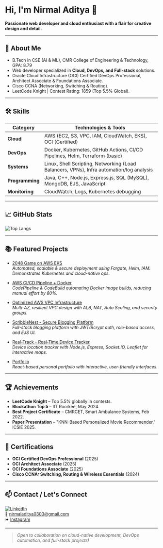 
# Hi, I'm Nirmal Aditya 👋
**Passionate web developer and cloud enthusiast with a flair for creative design and detail.**
  
---

## 🚀 About Me
- B.Tech in CSE (AI & ML), CMR College of Engineering & Technology, GPA: 8.79
- Web developer specialized in **Cloud, DevOps, and Full-stack** solutions.
- Oracle Cloud Infrastructure (OCI) Certified DevOps Professional, Architect Associate & Foundations Associate.
- Cisco CCNA (Networking, Switching & Routing).
- LeetCode Knight | Contest Rating: 1859 (Top 5.5% Global).

---

## 🛠️ Skills 
| Category        | Technologies & Tools                                                                                |
|-----------------|----------------------------------------------------------------------------------------------------|
| **Cloud**       | AWS (EC2, S3, VPC, IAM, CloudWatch, EKS), OCI (Certified)                                          |
| **DevOps**      | Docker, Kubernetes, GitHub Actions, CI/CD Pipelines, Helm, Terraform (basic)                       |
| **Systems**     | Linux, Shell Scripting, Networking (Load Balancers, VPNs), Infra automation/log analysis            |
| **Programming** | Java, C++, Node.js, Express.js, SQL (MySQL), MongoDB, EJS, JavaScript                              |
| **Monitoring**  | CloudWatch, Logs, Kubernetes debugging                                                             |

---

## 📈 GitHub Stats
![Top Langs](https://github-readme-stats.vercel.app/api/top-langs/?username=Nirmal-aditya&layout=compact&theme=react)

---

## 📚 Featured Projects

- [2048 Game on AWS EKS](https://github.com/Nirmal-aditya/EKS-2048-game)  
  *Automated, scalable & secure deployment using Fargate, Helm, IAM. Demonstrates Kubernetes and cloud-native ops.*
  
- [AWS CI/CD Pipeline + Docker](https://github.com/Nirmal-aditya/AWS-CI-Project)  
  *CodePipeline & CodeBuild automating Docker image builds, reducing manual effort by 80%.* 

- [Optimized AWS VPC Infrastructure](https://github.com/Nirmal-aditya/Optimized-AWS-Cloud-Infrastructure-with-VPCs)  
  *Multi-AZ, resilient VPC design with ALB, NAT, Auto Scaling, and security groups.*

- [ScribbleNest - Secure Blogging Platform](https://github.com/Nirmal-aditya/ScribbleNest)  
  *Full-stack blogging platform with JWT/Bcrypt auth, role-based access, and EJS UI.*

- [Real-Track - Real-Time Device Tracker](https://github.com/Nirmal-aditya/Real-Track)  
  *Device location tracker with Node.js, Express, Socket.IO, Leaflet for interactive maps.*

- [Portfolio](https://github.com/Nirmal-aditya/Portfolio)  
  *React-based personal portfolio with interactive, user-friendly interfaces.*

---

## 🏆 Achievements
- **LeetCode Knight** – Top 5.5% globally in contests.
- **Blockathon Top 5** – IIT Roorkee, May 2024.
- **Best Project Certificate** – CMRCET, Smart Ambulance Systems, Feb 2022.
- **Paper Presentation** – "KNN-Based Personalized Movie Recommender," ICSIE 2025.

---

## 📃 Certifications
- **OCI Certified DevOps Professional** (2025)
- **OCI Architect Associate** (2025)
- **OCI Foundations Associate** (2025)
- **Cisco CCNA: Switching, Routing & Wireless Essentials** (2024)

---

## 📫 Contact / Let's Connect
[![LinkedIn](https://img.shields.io/badge/LinkedIn-Profile-blue?logo=linkedin)](https://www.linkedin.com/in/nirmaladitya)  
📧 nirmaladitya0303@gmail.com  
⏩ [Instagram](https://instagram.com/nirmal.aditya.03)

---

> *Open to collaboration on cloud-native development, DevOps automation, and full-stack projects!*
